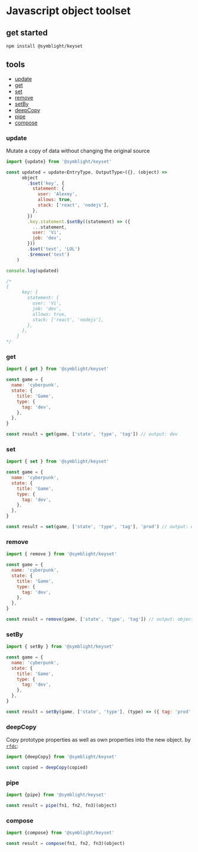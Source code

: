 # Javascript object toolset

## get started
```bash
npm install @symblight/keyset
```

## tools
- [update](###update)
- [get](###get)
- [set](###set)
- [remove](###remove)
- [setBy](###setBy)
- [deepCopy](###deepCopy)
- [pipe](###pipe)
- [compose](###compose)

### update

Mutate a copy of data without changing the original source

```js
import {update} from '@symblight/keyset'

const updated = update<EntryType, OutputType>({}, (object) =>
      object
        .$set('key', {
          statement: {
            user: 'Alexey',
            allows: true,
            stack: ['react', 'nodejs'],
          },
        })
        .key.statement.$setBy((statement) => ({
          ...statement,
          user: 'Vi',
          job: 'dev',
        }))
        .$set('test', 'LOL')
        .$remove('test')
	)

console.log(updated)

/*
{
      key: {
        statement: {
          user: 'Vi',
          job: 'dev',
          allows: true,
          stack: ['react', 'nodejs'],
        },
      },
    }
*/

```

### get

```js
import { get } from '@symblight/keyset'

const game = {
  name: 'cyberpunk',
  state: {
    title: 'Game',
    type: {
      tag: 'dev',
    },
  },
}

const result = get(game, ['state', 'type', 'tag']) // output: dev
```

### set
```js
import { set } from '@symblight/keyset'

const game = {
  name: 'cyberpunk',
  state: {
    title: 'Game',
    type: {
      tag: 'dev',
    },
  },
}

const result = set(game, ['state', 'type', 'tag'], 'prod') // output: object game
```

### remove
```js
import { remove } from '@symblight/keyset'

const game = {
  name: 'cyberpunk',
  state: {
    title: 'Game',
    type: {
      tag: 'dev',
    },
  },
}

const result = remove(game, ['state', 'type', 'tag']) // output: object game
```

### setBy
```js
import { setBy } from '@symblight/keyset'

const game = {
  name: 'cyberpunk',
  state: {
    title: 'Game',
    type: {
      tag: 'dev',
    },
  },
}

const result = setBy(game, ['state', 'type'], (type) => ({ tag: 'prod', version: 1 })) // output: object game
```

### deepCopy
Copy prototype properties as well as own properties into the new object. by [`rfdc`](https://www.npmjs.com/package/rfdc):

```js
import {deepCopy} from '@symblight/keyset'

const copied = deepCopy(copied)
```

### pipe

```js
import {pipe} from '@symblight/keyset'

const result = pipe(fn1, fn2, fn3)(object)
```
### compose

```js
import {compose} from '@symblight/keyset'

const result = compose(fn1, fn2, fn3)(object)
```